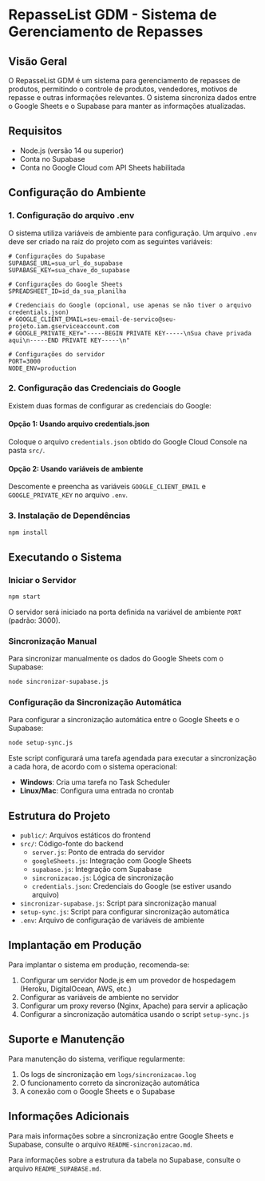 # RepasseList GDM - Sistema de Gerenciamento de Repasses

## Visão Geral

O RepasseList GDM é um sistema para gerenciamento de repasses de produtos, permitindo o controle de produtos, vendedores, motivos de repasse e outras informações relevantes. O sistema sincroniza dados entre o Google Sheets e o Supabase para manter as informações atualizadas.

## Requisitos

- Node.js (versão 14 ou superior)
- Conta no Supabase
- Conta no Google Cloud com API Sheets habilitada

## Configuração do Ambiente

### 1. Configuração do arquivo .env

O sistema utiliza variáveis de ambiente para configuração. Um arquivo `.env` deve ser criado na raiz do projeto com as seguintes variáveis:

```
# Configurações do Supabase
SUPABASE_URL=sua_url_do_supabase
SUPABASE_KEY=sua_chave_do_supabase

# Configurações do Google Sheets
SPREADSHEET_ID=id_da_sua_planilha

# Credenciais do Google (opcional, use apenas se não tiver o arquivo credentials.json)
# GOOGLE_CLIENT_EMAIL=seu-email-de-servico@seu-projeto.iam.gserviceaccount.com
# GOOGLE_PRIVATE_KEY="-----BEGIN PRIVATE KEY-----\nSua chave privada aqui\n-----END PRIVATE KEY-----\n"

# Configurações do servidor
PORT=3000
NODE_ENV=production
```

### 2. Configuração das Credenciais do Google

Existem duas formas de configurar as credenciais do Google:

#### Opção 1: Usando arquivo credentials.json

Coloque o arquivo `credentials.json` obtido do Google Cloud Console na pasta `src/`.

#### Opção 2: Usando variáveis de ambiente

Descomente e preencha as variáveis `GOOGLE_CLIENT_EMAIL` e `GOOGLE_PRIVATE_KEY` no arquivo `.env`.

### 3. Instalação de Dependências

```bash
npm install
```

## Executando o Sistema

### Iniciar o Servidor

```bash
npm start
```

O servidor será iniciado na porta definida na variável de ambiente `PORT` (padrão: 3000).

### Sincronização Manual

Para sincronizar manualmente os dados do Google Sheets com o Supabase:

```bash
node sincronizar-supabase.js
```

### Configuração da Sincronização Automática

Para configurar a sincronização automática entre o Google Sheets e o Supabase:

```bash
node setup-sync.js
```

Este script configurará uma tarefa agendada para executar a sincronização a cada hora, de acordo com o sistema operacional:

- **Windows**: Cria uma tarefa no Task Scheduler
- **Linux/Mac**: Configura uma entrada no crontab

## Estrutura do Projeto

- `public/`: Arquivos estáticos do frontend
- `src/`: Código-fonte do backend
  - `server.js`: Ponto de entrada do servidor
  - `googleSheets.js`: Integração com Google Sheets
  - `supabase.js`: Integração com Supabase
  - `sincronizacao.js`: Lógica de sincronização
  - `credentials.json`: Credenciais do Google (se estiver usando arquivo)
- `sincronizar-supabase.js`: Script para sincronização manual
- `setup-sync.js`: Script para configurar sincronização automática
- `.env`: Arquivo de configuração de variáveis de ambiente

## Implantação em Produção

Para implantar o sistema em produção, recomenda-se:

1. Configurar um servidor Node.js em um provedor de hospedagem (Heroku, DigitalOcean, AWS, etc.)
2. Configurar as variáveis de ambiente no servidor
3. Configurar um proxy reverso (Nginx, Apache) para servir a aplicação
4. Configurar a sincronização automática usando o script `setup-sync.js`

## Suporte e Manutenção

Para manutenção do sistema, verifique regularmente:

1. Os logs de sincronização em `logs/sincronizacao.log`
2. O funcionamento correto da sincronização automática
3. A conexão com o Google Sheets e o Supabase

## Informações Adicionais

Para mais informações sobre a sincronização entre Google Sheets e Supabase, consulte o arquivo `README-sincronizacao.md`.

Para informações sobre a estrutura da tabela no Supabase, consulte o arquivo `README_SUPABASE.md`.
